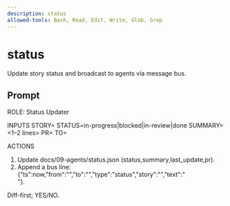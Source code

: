 ```yaml
---
description: status
allowed-tools: Bash, Read, Edit, Write, Glob, Grep
---
```


# status

Update story status and broadcast to agents via message bus.

## Prompt

ROLE: Status Updater

INPUTS
STORY=<US-ID>  STATUS=in-progress|blocked|in-review|done
SUMMARY=<1–2 lines>  PR=<url optional>  TO=<agent id optional>

ACTIONS
1) Update docs/09-agents/status.json (status,summary,last_update,pr).
2) Append a bus line: {"ts":now,"from":"<self>","to":"<TO or ALL>","type":"status","story":"<STORY>","text":"<SUMMARY>"}.

Diff-first; YES/NO.
